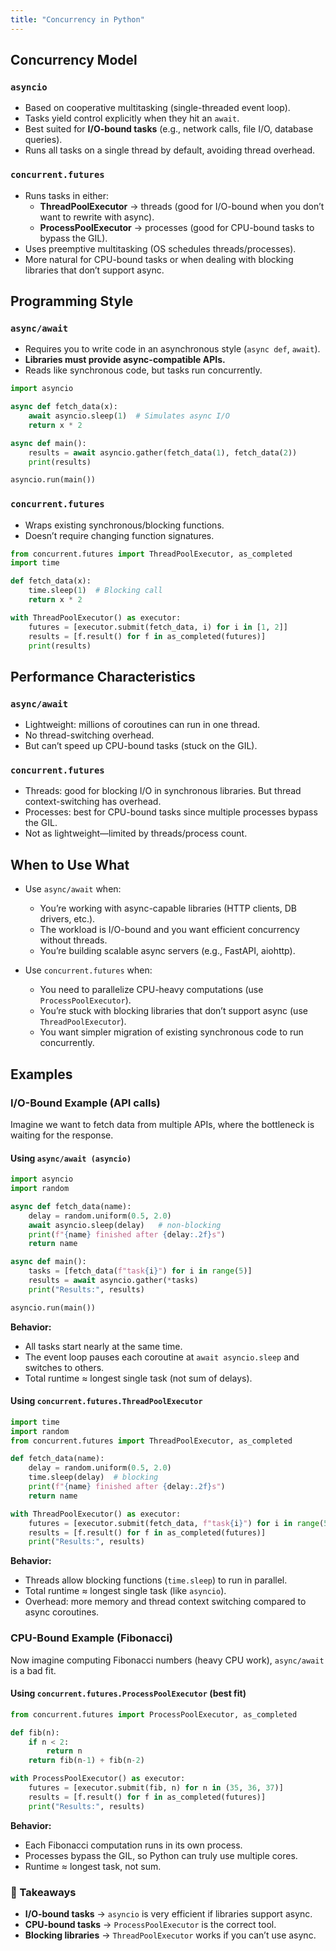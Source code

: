 ```yaml
---
title: "Concurrency in Python"
---
```


## Concurrency Model

### `asyncio`
- Based on cooperative multitasking (single-threaded event loop).
- Tasks yield control explicitly when they hit an `await`.
- Best suited for **I/O-bound tasks** (e.g., network calls, file I/O, database queries).
- Runs all tasks on a single thread by default, avoiding thread overhead.


### `concurrent.futures`
- Runs tasks in either:
    - **ThreadPoolExecutor** → threads (good for I/O-bound when you don’t want to rewrite with async).
    - **ProcessPoolExecutor** → processes (good for CPU-bound tasks to bypass the GIL).
- Uses preemptive multitasking (OS schedules threads/processes).
- More natural for CPU-bound tasks or when dealing with blocking libraries that don’t support async.


## Programming Style

### `async/await`
- Requires you to write code in an asynchronous style (`async def`, `await`).
- **Libraries must provide async-compatible APIs.**
- Reads like synchronous code, but tasks run concurrently.

```python
import asyncio

async def fetch_data(x):
    await asyncio.sleep(1)  # Simulates async I/O
    return x * 2

async def main():
    results = await asyncio.gather(fetch_data(1), fetch_data(2))
    print(results)

asyncio.run(main())
```

### `concurrent.futures`
- Wraps existing synchronous/blocking functions.
- Doesn’t require changing function signatures.

```python
from concurrent.futures import ThreadPoolExecutor, as_completed
import time

def fetch_data(x):
    time.sleep(1)  # Blocking call
    return x * 2

with ThreadPoolExecutor() as executor:
    futures = [executor.submit(fetch_data, i) for i in [1, 2]]
    results = [f.result() for f in as_completed(futures)]
    print(results)
```


## Performance Characteristics

### `async/await`
- Lightweight: millions of coroutines can run in one thread.
- No thread-switching overhead.
- But can’t speed up CPU-bound tasks (stuck on the GIL).

### `concurrent.futures`
- Threads: good for blocking I/O in synchronous libraries. But thread context-switching has overhead.
- Processes: best for CPU-bound tasks since multiple processes bypass the GIL.
- Not as lightweight—limited by threads/process count.

## When to Use What

- Use `async/await` when:
    - You’re working with async-capable libraries (HTTP clients, DB drivers, etc.).
    - The workload is I/O-bound and you want efficient concurrency without threads.
    - You’re building scalable async servers (e.g., FastAPI, aiohttp).

- Use `concurrent.futures` when:
    - You need to parallelize CPU-heavy computations (use `ProcessPoolExecutor`).
    - You’re stuck with blocking libraries that don’t support async (use `ThreadPoolExecutor`).
    - You want simpler migration of existing synchronous code to run concurrently.


## Examples

### I/O-Bound Example (API calls)
Imagine we want to fetch data from multiple APIs, where the bottleneck is waiting for the response.

#### Using `async/await (asyncio)`

```python
import asyncio
import random

async def fetch_data(name):
    delay = random.uniform(0.5, 2.0)
    await asyncio.sleep(delay)   # non-blocking
    print(f"{name} finished after {delay:.2f}s")
    return name

async def main():
    tasks = [fetch_data(f"task{i}") for i in range(5)]
    results = await asyncio.gather(*tasks)
    print("Results:", results)

asyncio.run(main())
```

**Behavior:**
- All tasks start nearly at the same time.
- The event loop pauses each coroutine at `await asyncio.sleep` and switches to others.
- Total runtime ≈ longest single task (not sum of delays).


#### Using `concurrent.futures.ThreadPoolExecutor`

```python
import time
import random
from concurrent.futures import ThreadPoolExecutor, as_completed

def fetch_data(name):
    delay = random.uniform(0.5, 2.0)
    time.sleep(delay)  # blocking
    print(f"{name} finished after {delay:.2f}s")
    return name

with ThreadPoolExecutor() as executor:
    futures = [executor.submit(fetch_data, f"task{i}") for i in range(5)]
    results = [f.result() for f in as_completed(futures)]
    print("Results:", results)
```

**Behavior:**
- Threads allow blocking functions (`time.sleep`) to run in parallel.
- Total runtime ≈ longest single task (like `asyncio`).
- Overhead: more memory and thread context switching compared to async coroutines.


### CPU-Bound Example (Fibonacci)
Now imagine computing Fibonacci numbers (heavy CPU work), `async/await` is a bad fit.

#### Using `concurrent.futures.ProcessPoolExecutor` (best fit)

```python
from concurrent.futures import ProcessPoolExecutor, as_completed

def fib(n):
    if n < 2:
        return n
    return fib(n-1) + fib(n-2)

with ProcessPoolExecutor() as executor:
    futures = [executor.submit(fib, n) for n in (35, 36, 37)]
    results = [f.result() for f in as_completed(futures)]
    print("Results:", results)
```

**Behavior:**
- Each Fibonacci computation runs in its own process.
- Processes bypass the GIL, so Python can truly use multiple cores.
- Runtime ≈ longest task, not sum.

### 🔑 Takeaways
- **I/O-bound tasks** → `asyncio` is very efficient if libraries support async.
- **CPU-bound tasks** → `ProcessPoolExecutor` is the correct tool.
- **Blocking libraries** → `ThreadPoolExecutor` works if you can’t use async.
